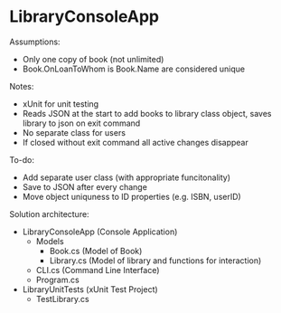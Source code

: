 # LibraryConsoleApp

Assumptions:
* Only one copy of book (not unlimited)
* Book.OnLoanToWhom is Book.Name are considered unique

Notes:
* xUnit for unit testing
* Reads JSON at the start to add books to library class object, saves library to json on exit command
* No separate class for users
* If closed without exit command all active changes disappear

To-do:
* Add separate user class (with appropriate funcitonality)
* Save to JSON after every change
* Move object uniquness to ID properties (e.g. ISBN, userID)

Solution architecture:
* LibraryConsoleApp (Console Application)
  * Models
    * Book.cs (Model of Book)
    * Library.cs (Model of library and functions for interaction)
  * CLI.cs (Command Line Interface)
  * Program.cs 
* LibraryUnitTests (xUnit Test Project)
  * TestLibrary.cs      
